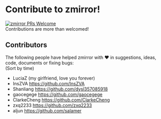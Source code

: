 # Contribute to zmirror!
[![zmirror PRs Welcome](https://img.shields.io/badge/PRs-welcome-brightgreen.svg)](http://makeapullrequest.com)  
Contributions are more than welcomed!  



## Contributors
The following people have helped zmirror with :heart: in suggestions, ideas, code, documents or fixing bugs:   
(Sort by time)  


* LuciaZ (my girlfriend, love you forever)  
* InsZVA https://github.com/InsZVA  
* Shanliang https://github.com/dysl357085918  
* gaocegege https://github.com/gaocegege  
* ClarkeCheng https://github.com/ClarkeCheng  
* zxq2233 https://github.com/zxq2233  
* aljun https://github.com/salamer
